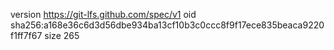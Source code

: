 version https://git-lfs.github.com/spec/v1
oid sha256:a168e36c6d3d56dbe934ba13cf10b3c0ccc8f9f17ece835beaca9220f1ff7f67
size 265
